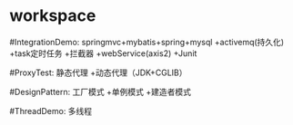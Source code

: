 # workspace

#IntegrationDemo:
springmvc+mybatis+spring+mysql
+activemq(持久化)
+task定时任务
+拦截器
+webService(axis2)
+Junit

#ProxyTest:
静态代理
+动态代理（JDK+CGLIB）

#DesignPattern:
工厂模式
+单例模式
+建造者模式

#ThreadDemo:
多线程